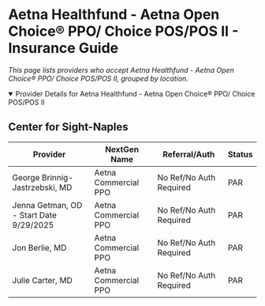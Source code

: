 # Aetna Healthfund - Aetna Open Choice® PPO/ Choice POS/POS II - Insurance Guide

*This page lists providers who accept Aetna Healthfund - Aetna Open Choice® PPO/ Choice POS/POS II, grouped by location.*

<details open><summary>Provider Details for Aetna Healthfund - Aetna Open Choice® PPO/ Choice POS/POS II</summary>

## Center for Sight-Naples

| Provider | NextGen Name | Referral/Auth | Status |
|----------|-------------|--------------|--------|
| George Brinnig-Jastrzebski, MD | Aetna Commercial PPO | No Ref/No Auth Required | PAR |
| Jenna Getman, OD - Start Date 9/29/2025 | Aetna Commercial PPO | No Ref/No Auth Required | PAR |
| Jon Berlie, MD | Aetna Commercial PPO | No Ref/No Auth Required | PAR |
| Julie Carter, MD | Aetna Commercial PPO | No Ref/No Auth Required | PAR |

</details>

